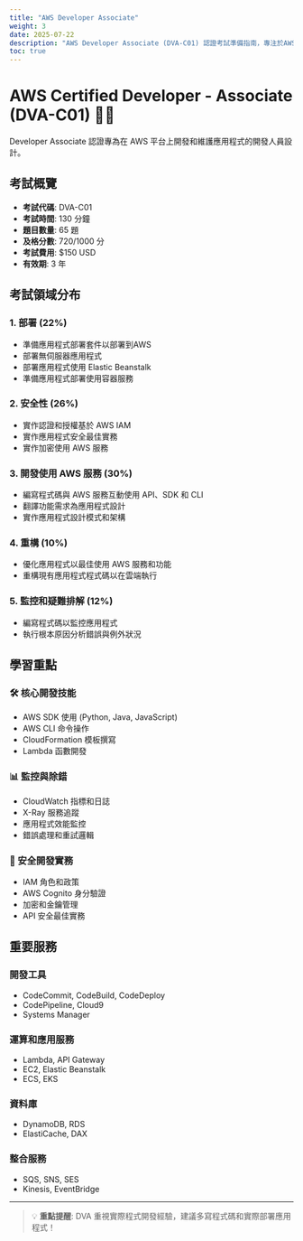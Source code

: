 ```yaml
---
title: "AWS Developer Associate"
weight: 3
date: 2025-07-22
description: "AWS Developer Associate (DVA-C01) 認證考試準備指南，專注於AWS平台上的應用程式開發與部署。"
toc: true
---
```


# AWS Certified Developer - Associate (DVA-C01) 👨‍💻

Developer Associate 認證專為在 AWS 平台上開發和維護應用程式的開發人員設計。

## 考試概覽

- **考試代碼**: DVA-C01
- **考試時間**: 130 分鐘
- **題目數量**: 65 題
- **及格分數**: 720/1000 分
- **考試費用**: $150 USD
- **有效期**: 3 年

## 考試領域分布

### 1. 部署 (22%)
- 準備應用程式部署套件以部署到AWS
- 部署無伺服器應用程式
- 部署應用程式使用 Elastic Beanstalk
- 準備應用程式部署使用容器服務

### 2. 安全性 (26%)
- 實作認證和授權基於 AWS IAM
- 實作應用程式安全最佳實務
- 實作加密使用 AWS 服務

### 3. 開發使用 AWS 服務 (30%)
- 編寫程式碼與 AWS 服務互動使用 API、SDK 和 CLI
- 翻譯功能需求為應用程式設計
- 實作應用程式設計模式和架構

### 4. 重構 (10%)
- 優化應用程式以最佳使用 AWS 服務和功能
- 重構現有應用程式程式碼以在雲端執行

### 5. 監控和疑難排解 (12%)
- 編寫程式碼以監控應用程式
- 執行根本原因分析錯誤與例外狀況

## 學習重點

### 🛠️ 核心開發技能
- AWS SDK 使用 (Python, Java, JavaScript)
- AWS CLI 命令操作
- CloudFormation 模板撰寫
- Lambda 函數開發

### 📊 監控與除錯
- CloudWatch 指標和日誌
- X-Ray 服務追蹤
- 應用程式效能監控
- 錯誤處理和重試邏輯

### 🔐 安全開發實務
- IAM 角色和政策
- AWS Cognito 身分驗證
- 加密和金鑰管理
- API 安全最佳實務

## 重要服務

### 開發工具
- CodeCommit, CodeBuild, CodeDeploy
- CodePipeline, Cloud9
- Systems Manager

### 運算和應用服務
- Lambda, API Gateway
- EC2, Elastic Beanstalk
- ECS, EKS

### 資料庫
- DynamoDB, RDS
- ElastiCache, DAX

### 整合服務
- SQS, SNS, SES
- Kinesis, EventBridge

---

> 💡 **重點提醒**: DVA 重視實際程式開發經驗，建議多寫程式碼和實際部署應用程式！